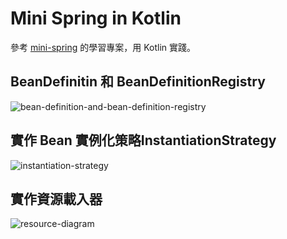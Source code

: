 # Mini Spring in Kotlin
參考 [mini-spring](https://github.com/DerekYRC/mini-spring) 的學習專案，用 Kotlin 實踐。

## BeanDefinitin 和 BeanDefinitionRegistry 
![bean-definition-and-bean-definition-registry](https://github.com/frankvicky/mini-spring-in-kotlin/assets/51072200/69c5550c-e999-49de-b7cb-e507b5fb7eb6)

## 實作 Bean 實例化策略InstantiationStrategy
![instantiation-strategy](https://github.com/frankvicky/mini-spring-in-kotlin/assets/51072200/ab82603e-67fc-4e43-b982-5271cc0e97b4)

## 實作資源載入器
![resource-diagram](https://github.com/frankvicky/mini-spring-in-kotlin/assets/51072200/ee6e3d02-49c1-42e8-8bba-58cc7efde9e9)
